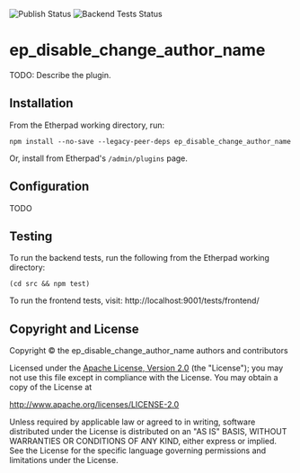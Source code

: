 ![Publish Status](https://github.com/ether/ep_disable_change_author_name/workflows/Node.js%20Package/badge.svg) ![Backend Tests Status](https://github.com/ether/ep_disable_change_author_name/workflows/Backend%20tests/badge.svg)

# ep_disable_change_author_name

TODO: Describe the plugin.

## Installation

From the Etherpad working directory, run:

```shell
npm install --no-save --legacy-peer-deps ep_disable_change_author_name
```

Or, install from Etherpad's `/admin/plugins` page.

## Configuration

TODO

## Testing

To run the backend tests, run the following from the Etherpad working directory:

```shell
(cd src && npm test)
```

To run the frontend tests, visit: http://localhost:9001/tests/frontend/

## Copyright and License

Copyright © the ep_disable_change_author_name authors and contributors

Licensed under the [Apache License, Version 2.0](LICENSE) (the "License"); you
may not use this file except in compliance with the License. You may obtain a
copy of the License at

http://www.apache.org/licenses/LICENSE-2.0

Unless required by applicable law or agreed to in writing, software distributed
under the License is distributed on an "AS IS" BASIS, WITHOUT WARRANTIES OR
CONDITIONS OF ANY KIND, either express or implied. See the License for the
specific language governing permissions and limitations under the License.
